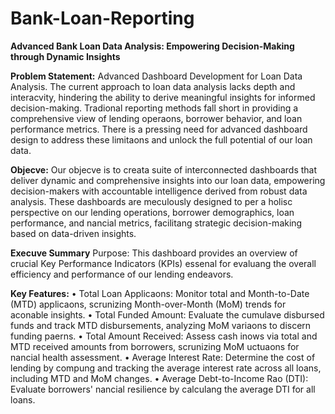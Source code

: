 # Bank-Loan-Reporting

**Advanced Bank Loan Data Analysis: Empowering Decision-Making through Dynamic Insights**

**Problem Statement:** Advanced Dashboard Development for Loan Data Analysis. The current approach to loan data analysis lacks depth and interacvity, hindering the ability to derive meaningful insights for informed decision-making. Tradional reporting methods fall short in providing a comprehensive view of lending operaons, borrower behavior, and loan performance metrics. There is a pressing need for advanced dashboard design to address these limitaons and unlock the full potential of our loan data.

**Objecve:** Our objecve is to creata suite of interconnected dashboards that deliver dynamic and comprehensive insights into our loan data, empowering decision-makers with accountable intelligence derived from robust data analysis. These dashboards are meculously designed to per a holisc perspective on our lending operations, borrower demographics, loan performance, and nancial metrics, facilitang strategic decision-making based on data-driven insights.

**Execuve Summary**
Purpose: This dashboard provides an overview of crucial Key Performance Indicators (KPIs) essenal for evaluang the overall efficiency and performance of our lending endeavors.

**Key Features:**
• Total Loan Applicaons: Monitor total and Month-to-Date (MTD) applicaons, scrunizing Month-over-Month (MoM) trends for aconable insights.
• Total Funded Amount: Evaluate the cumulave disbursed funds and track MTD disbursements, analyzing MoM variaons to discern funding paerns.
• Total Amount Received: Assess cash inows via total and MTD received amounts from borrowers, scrunizing MoM uctuaons for nancial health assessment.
• Average Interest Rate: Determine the cost of lending by compung and tracking the average interest rate across all loans, including MTD and MoM changes.
• Average Debt-to-Income Rao (DTI): Evaluate borrowers' nancial resilience by calculang the average DTI for all loans.
